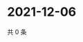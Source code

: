 # 2021-12-06

共 0 条

<!-- BEGIN WEIBO -->
<!-- 最后更新时间 Mon Dec 06 2021 14:17:32 GMT+0800 (China Standard Time) -->

<!-- END WEIBO -->
